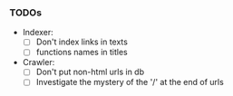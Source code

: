 ### TODOs
  - Indexer:
    - [ ] Don't index links in texts
    - [ ] functions names in titles 
  - Crawler:
    - [ ] Don't put non-html urls in db
	- [ ] Investigate the mystery of the '/' at the end of urls